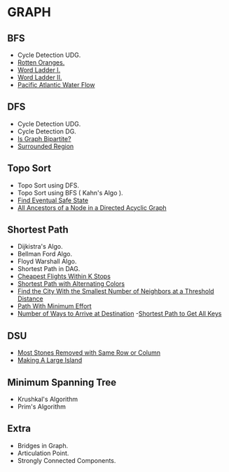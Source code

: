 # GRAPH
## BFS
- Cycle Detection UDG.
- [Rotten Oranges.](https://leetcode.com/problems/rotting-oranges/description/)
- [Word Ladder I.](https://leetcode.com/problems/word-ladder/description/)
- [Word Ladder II.](https://leetcode.com/problems/word-ladder-ii/)
- [Pacific Atlantic Water Flow](https://leetcode.com/problems/pacific-atlantic-water-flow/)

## DFS
- Cycle Detection UDG.
- Cycle Detection DG.
- [Is Graph Bipartite?](https://leetcode.com/problems/is-graph-bipartite/)
- [Surrounded Region](https://leetcode.com/problems/surrounded-regions/description/)

## Topo Sort
- Topo Sort using DFS.
- Topo Sort using BFS ( Kahn's Algo ).
- [Find Eventual Safe State](https://leetcode.com/problems/find-eventual-safe-states/)
- [All Ancestors of a Node in a Directed Acyclic Graph](https://leetcode.com/problems/all-ancestors-of-a-node-in-a-directed-acyclic-graph/)

## Shortest Path
- Dijkistra's Algo.
- Bellman Ford Algo.
- Floyd Warshall Algo.
- Shortest Path in DAG.
- [Cheapest Flights Within K Stops](https://leetcode.com/problems/cheapest-flights-within-k-stops/)
- [Shortest Path with Alternating Colors](https://leetcode.com/problems/shortest-path-with-alternating-colors/)
- [Find the City With the Smallest Number of Neighbors at a Threshold Distance](https://leetcode.com/problems/find-the-city-with-the-smallest-number-of-neighbors-at-a-threshold-distance/)
- [Path With Minimum Effort](https://leetcode.com/problems/path-with-minimum-effort/)
-  [Number of Ways to Arrive at Destination](https://leetcode.com/problems/number-of-ways-to-arrive-at-destination/)
-[Shortest Path to Get All Keys](https://leetcode.com/problems/shortest-path-to-get-all-keys/)
## DSU
- [Most Stones Removed with Same Row or Column](https://leetcode.com/problems/most-stones-removed-with-same-row-or-column/)
- [Making A Large Island](https://leetcode.com/problems/making-a-large-island/description/)

## Minimum Spanning Tree
- Krushkal's Algorithm
- Prim's Algorithm

## Extra
- Bridges in Graph.
- Articulation Point.
- Strongly Connected Components.
